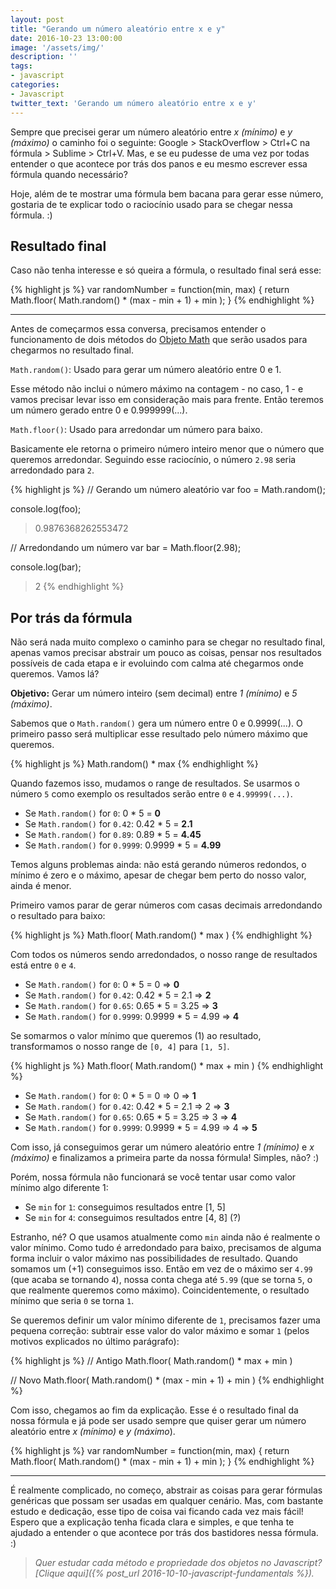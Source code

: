 ```yaml
---
layout: post
title: "Gerando um número aleatório entre x e y"
date: 2016-10-23 13:00:00
image: '/assets/img/'
description: ''
tags:
- javascript
categories:
- Javascript
twitter_text: 'Gerando um número aleatório entre x e y'
---
```


Sempre que precisei gerar um número aleatório entre _x (mínimo)_ e _y (máximo)_ o caminho foi o seguinte: Google > StackOverflow > Ctrl+C na fórmula > Sublime > Ctrl+V. Mas, e se eu pudesse de uma vez por todas entender o que acontece por trás dos panos e eu mesmo escrever essa fórmula quando necessário?

Hoje, além de te mostrar uma fórmula bem bacana para gerar esse número, gostaria de te explicar todo o raciocínio usado para se chegar nessa fórmula. :)

## Resultado final

Caso não tenha interesse e só queira a fórmula, o resultado final será esse:

{% highlight js %}
var randomNumber = function(min, max) {
    return Math.floor( Math.random() * (max - min + 1) + min );
}
{% endhighlight %}

---

Antes de começarmos essa conversa, precisamos entender o funcionamento de dois métodos do [Objeto Math](https://developer.mozilla.org/en-US/docs/Web/JavaScript/Reference/Global_Objects/Math) que serão usados para chegarmos no resultado final.

`Math.random()`: Usado para gerar um número aleatório entre 0 e 1.

Esse método não inclui o número máximo na contagem - no caso, 1 - e vamos precisar levar isso em consideração mais para frente. Então teremos um número gerado entre 0 e 0.999999(...). 

`Math.floor()`: Usado para arredondar um número para baixo.

Basicamente ele retorna o primeiro número inteiro menor que o número que queremos arredondar. Seguindo esse raciocínio, o número `2.98` seria arredondado para `2`.

{% highlight js %}
// Gerando um número aleatório
var foo = Math.random();

console.log(foo);
> 0.9876368262553472

// Arredondando um número
var bar = Math.floor(2.98);

console.log(bar);
> 2
{% endhighlight %}

## Por trás da fórmula

Não será nada muito complexo o caminho para se chegar no resultado final, apenas vamos precisar abstrair um pouco as coisas, pensar nos resultados possíveis de cada etapa e ir evoluindo com calma até chegarmos onde queremos. Vamos lá?

**Objetivo:** Gerar um número inteiro (sem decimal) entre _1 (mínimo)_ e _5 (máximo)_.

Sabemos que o `Math.random()` gera um número entre 0 e 0.9999(...). O primeiro passo será multiplicar esse resultado pelo número máximo que queremos.

{% highlight js %}
Math.random() * max
{% endhighlight %}

Quando fazemos isso, mudamos o range de resultados. Se usarmos o número `5` como exemplo os resultados serão entre `0` e `4.99999(...)`.

- Se `Math.random()` for `0`: 0 * 5 = **0**
- Se `Math.random()` for `0.42`: 0.42 * 5 = **2.1**
- Se `Math.random()` for `0.89`: 0.89 * 5 = **4.45**
- Se `Math.random()` for `0.9999`: 0.9999 * 5 = **4.99**

Temos alguns problemas ainda: não está gerando números redondos, o mínimo é zero e o máximo, apesar de chegar bem perto do nosso valor, ainda é menor.

Primeiro vamos parar de gerar números com casas decimais arredondando o resultado para baixo:

{% highlight js %}
Math.floor( Math.random() * max )
{% endhighlight %}

Com todos os números sendo arredondados, o nosso range de resultados está entre `0` e `4`.

- Se `Math.random()` for `0`: 0 * 5 = 0 => **0**
- Se `Math.random()` for `0.42`: 0.42 * 5 = 2.1 => **2**
- Se `Math.random()` for `0.65`: 0.65 * 5 = 3.25 => **3**
- Se `Math.random()` for `0.9999`: 0.9999 * 5 = 4.99 => **4**

Se somarmos o valor mínimo que queremos (1) ao resultado, transformamos o nosso range de `[0, 4]` para `[1, 5]`.

{% highlight js %}
Math.floor( Math.random() * max + min )
{% endhighlight %}

- Se `Math.random()` for `0`: 0 * 5 = 0 => 0 => **1**
- Se `Math.random()` for `0.42`: 0.42 * 5 = 2.1 => 2 => **3**
- Se `Math.random()` for `0.65`: 0.65 * 5 = 3.25 => 3 => **4**
- Se `Math.random()` for `0.9999`: 0.9999 * 5 = 4.99 => 4 => **5**

Com isso, já conseguimos gerar um número aleatório entre _1 (mínimo)_ e _x (máximo)_ e finalizamos a primeira parte da nossa fórmula! Simples, não? :)

Porém, nossa fórmula não funcionará se você tentar usar como valor mínimo algo diferente 1:

- Se `min` for `1`: conseguimos resultados entre [1, 5]
- Se `min` for `4`: conseguimos resultados entre [4, 8] (?)

Estranho, né? O que usamos atualmente como `min` ainda não é realmente o valor mínimo. Como tudo é arredondado para baixo, precisamos de alguma forma incluir o valor máximo nas possibilidades de resultado. Quando somamos um (+1) conseguimos isso. Então em vez de o máximo ser `4.99` (que acaba se tornando `4`), nossa conta chega até `5.99` (que se torna `5`, o que realmente queremos como máximo). Coincidentemente, o resultado mínimo que seria `0` se torna `1`.

Se queremos definir um valor mínimo diferente de `1`, precisamos fazer uma pequena correção: subtrair esse valor do valor máximo e somar `1` (pelos motivos explicados no último parágrafo):

{% highlight js %}
// Antigo
Math.floor( Math.random() * max + min )

// Novo
Math.floor( Math.random() * (max - min + 1) + min )
{% endhighlight %}

Com isso, chegamos ao fim da explicação. Esse é o resultado final da nossa fórmula e já pode ser usado sempre que quiser gerar um número aleatório entre _x (mínimo)_ e _y (máximo_).

{% highlight js %}
var randomNumber = function(min, max) {
    return Math.floor( Math.random() * (max - min + 1) + min );
}
{% endhighlight %}

---

É realmente complicado, no começo, abstrair as coisas para gerar fórmulas genéricas que possam ser usadas em qualquer cenário. Mas, com bastante estudo e dedicação, esse tipo de coisa vai ficando cada vez mais fácil! Espero que a explicação tenha ficada clara e simples, e que tenha te ajudado a entender o que acontece por trás dos bastidores nessa fórmula. :)

> _Quer estudar cada método e propriedade dos objetos no Javascript? [Clique aqui]({% post_url 2016-10-10-javascript-fundamentals %})._